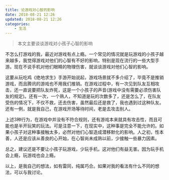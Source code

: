 ```yaml
---
title: 论游戏对心智的影响
date: 2018-08-21 12:26
updated: 2018-08-21 12:26
categories:
    - 生活
---
```

> 本文主要谈谈游戏对小孩子心智的影响

不怎么打游戏的我，最近对游戏有点上瘾。一个常见的情况就是玩游戏的小孩子越来越多，我觉得游戏对他们的心智有不好的影响，特别是现在流行的一些大型手游。现在不说手机对他们眼睛的物理伤害，就谈谈游戏对他们心智的影响。

这要从玩吃鸡《绝地求生》手游开始说起，游戏场景就不多介绍了，毕竟不是推销游戏，而且腾讯的游戏也不用我们推销。在游戏过程中，有一次见到队友互相攻击，还一直说要把队友炸死，这是一个小孩子的声音(游戏中没有需要必须伤害队友的规定)。还有一次，一个熟人，不知道是玩的次数多了，还是怎么了，在队友受伤的情况下，不仅不救，还去伤害，虽然最后还是救了，我也遇到过这种队友。还有一例，就是我自己，在游戏开场等待时间，老是去攻击别人。

上述3种行为，在游戏中并没有不符合规则，还有游戏本来就具有攻击性，而且可能也是半开玩笑的玩法。可是注意一下，在现实中，这种事是完全不能允许的。如果小孩子对这种事接触太多，必然对他们心智造成潜移默化的影响。人之初，性本善，人还是应该从善良的心开始，在心智尚未成熟以前，少接触一些暴力因素。

总之，建议还是不要让小孩子玩游戏，少玩手机，这对他们有益无害。因为玩手机会上瘾，玩游戏也会上瘾。

以上，是我自己的想法，如有雷同，纯属巧合。如果对我的看法有什么不同的想法，可以与我讨论。
